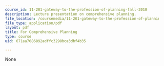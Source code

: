 ```yaml
---
course_id: 11-201-gateway-to-the-profession-of-planning-fall-2010
description: Lecture presentation on comprehensive planning.
file_location: /coursemedia/11-201-gateway-to-the-profession-of-planning-fall-2010/671aa7086892adffc3298bca3dbf4b35_MIT11_201F10_ses16_slides.pdf
file_type: application/pdf
layout: pdf
title: For Comprehensive Planning
type: course
uid: 671aa7086892adffc3298bca3dbf4b35

---
```

None